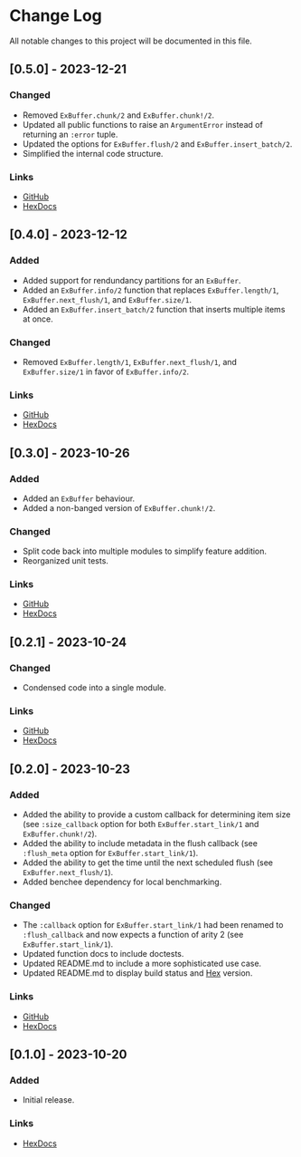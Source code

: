 # Change Log

All notable changes to this project will be documented in this file.

## [0.5.0] - 2023-12-21

### Changed

* Removed `ExBuffer.chunk/2` and `ExBuffer.chunk!/2`.
* Updated all public functions to raise an `ArgumentError` instead of
  returning an `:error` tuple.
* Updated the options for `ExBuffer.flush/2` and `ExBuffer.insert_batch/2`.
* Simplified the internal code structure.

### Links

* [GitHub](https://github.com/gdwoolbert3/ex_buffer/releases/tag/v0.5.0)
* [HexDocs](https://hexdocs.pm/ex_buffer/0.5.0/readme.html)

## [0.4.0] - 2023-12-12

### Added

* Added support for rendundancy partitions for an `ExBuffer`.
* Added an `ExBuffer.info/2` function that replaces `ExBuffer.length/1`,
  `ExBuffer.next_flush/1`, and `ExBuffer.size/1`.
* Added an `ExBuffer.insert_batch/2` function that inserts multiple items
  at once.

### Changed

* Removed `ExBuffer.length/1`, `ExBuffer.next_flush/1`, and `ExBuffer.size/1`
  in favor of `ExBuffer.info/2`.

### Links

* [GitHub](https://github.com/gdwoolbert3/ex_buffer/releases/tag/v0.4.0)
* [HexDocs](https://hexdocs.pm/ex_buffer/0.4.0/readme.html)

## [0.3.0] - 2023-10-26

### Added

* Added an `ExBuffer` behaviour.
* Added a non-banged version of `ExBuffer.chunk!/2`.

### Changed

* Split code back into multiple modules to simplify feature addition.
* Reorganized unit tests.

### Links

* [GitHub](https://github.com/gdwoolbert3/ex_buffer/releases/tag/v0.3.0)
* [HexDocs](https://hexdocs.pm/ex_buffer/0.3.0/readme.html)

## [0.2.1] - 2023-10-24

### Changed

* Condensed code into a single module.

### Links

* [GitHub](https://github.com/gdwoolbert3/ex_buffer/releases/tag/v0.2.1)
* [HexDocs](https://hexdocs.pm/ex_buffer/0.2.1/readme.html)
 
## [0.2.0] - 2023-10-23

### Added

* Added the ability to provide a custom callback for determining item size (see `:size_callback` option for
  both `ExBuffer.start_link/1` and `ExBuffer.chunk!/2`).
* Added the ability to include metadata in the flush callback (see `:flush_meta` option for
  `ExBuffer.start_link/1`).
* Added the ability to get the time until the next scheduled flush (see `ExBuffer.next_flush/1`).
* Added benchee dependency for local benchmarking.

### Changed

* The `:callback` option for `ExBuffer.start_link/1` had been renamed to `:flush_callback` and now expects a
  function of arity 2 (see `ExBuffer.start_link/1`).
* Updated function docs to include doctests.
* Updated README.md to include a more sophisticated use case.
* Updated README.md to display build status and [Hex](https://hex.pm/) version.

### Links

* [GitHub](https://github.com/gdwoolbert3/ex_buffer/releases/tag/v0.2.0)
* [HexDocs](https://hexdocs.pm/ex_buffer/0.2.0/readme.html)
 
## [0.1.0] - 2023-10-20
 
### Added

* Initial release.

### Links

* [HexDocs](https://hexdocs.pm/ex_buffer/0.1.0/readme.html)
